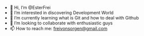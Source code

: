 - 👋 Hi, I’m @EsterFrei
- 👀 I’m interested in discovering Development World
- 🌱 I’m currently learning what is Git and how to deal with Github 
- 💞️ I’m looking to collaborate with enthusiastic guys
- 📫 How to reach me: freivonsorgen@gmail.com
  
<!---
EsterFrei/EsterFrei is a ✨ special ✨ repository because its `README.md` (this file) appears on your GitHub profile.
You can click the Preview link to take a look at your changes.
--->
